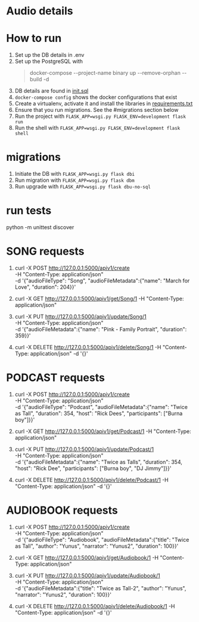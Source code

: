 # Audio details


# How to run
1. Set up the DB details in .env
2. Set up the PostgreSQL with
   > docker-compose --project-name binary up --remove-orphan --build -d
3. DB details are found in [init.sql](queries/init.sql)
4. `docker-compose config` shows the docker configurations that exist
5. Create a virtualenv, activate it and install the libraries in [requirements.txt](requirements.txt)
6. Ensure that you run migrations. See the #migrations section below
7. Run the project with `FLASK_APP=wsgi.py FLASK_ENV=development flask run`
8. Run the shell with `FLASK_APP=wsgi.py FLASK_ENV=development flask shell`

# migrations
1. Initiate the DB with `FLASK_APP=wsgi.py flask dbi`
2. Run migration with `FLASK_APP=wsgi.py flask dbm`
3. Run upgrade with `FLASK_APP=wsgi.py flask dbu-no-sql`

# run tests
 python -m unittest discover

# SONG requests
1. curl -X POST http://127.0.0.1:5000/apiv1/create \
    -H "Content-Type: application/json" \
      -d '{"audioFileType": "Song", "audioFileMetadata":{"name": "March for Love", "duration": 204}}'

2. curl -X GET http://127.0.0.1:5000/apiv1/get/Song/1 -H "Content-Type: application/json"

3. curl -X PUT http://127.0.0.1:5000/apiv1/update/Song/1 \
   -H "Content-Type: application/json" \
      -d '{"audioFileMetadata":{"name": "Pink - Family Portrait", "duration": 359}}'

4. curl -X DELETE http://127.0.0.1:5000/apiv1/delete/Song/1 -H "Content-Type: application/json" -d '{}'   

# PODCAST requests
1. curl -X POST http://127.0.0.1:5000/apiv1/create \
    -H "Content-Type: application/json" \
      -d '{"audioFileType": "Podcast", "audioFileMetadata":{"name": "Twice as Tall", "duration": 354, "host": "Rick Dees", "participants": ["Burna boy"]}}'

2. curl -X GET http://127.0.0.1:5000/apiv1/get/Podcast/1 -H "Content-Type: application/json"

3. curl -X PUT http://127.0.0.1:5000/apiv1/update/Podcast/1 \
   -H "Content-Type: application/json" \
      -d '{"audioFileMetadata":{"name": "Twice as Talls", "duration": 354, "host": "Rick Dee", "participants": ["Burna boy", "DJ Jimmy"]}}'

4. curl -X DELETE http://127.0.0.1:5000/apiv1/delete/Podcast/1 -H "Content-Type: application/json" -d '{}'

# AUDIOBOOK requests
1. curl -X POST http://127.0.0.1:5000/apiv1/create \
    -H "Content-Type: application/json" \
      -d '{"audioFileType": "Audiobook", "audioFileMetadata":{"title": "Twice as Tall", "author": "Yunus", "narrator": "Yunus2", "duration": 100}}'

2. curl -X GET http://127.0.0.1:5000/apiv1/get/Audiobook/1 -H "Content-Type: application/json"

3. curl -X PUT http://127.0.0.1:5000/apiv1/update/Audiobook/1 \
   -H "Content-Type: application/json" \
      -d '{"audioFileMetadata":{"title": "Twice as Tall-2", "author": "Yunus", "narrator": "Yunus2", "duration": 100}}'

4. curl -X DELETE http://127.0.0.1:5000/apiv1/delete/Audiobook/1 -H "Content-Type: application/json" -d '{}'
